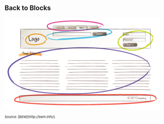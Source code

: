 ##  Back to Blocks

![BEM layout](images/bem1.png)
<div style="font-size:11px; float: left">Source: [BEM](http://bem.info/)</div>
<aside data-markdown class="notes">

</aside>
